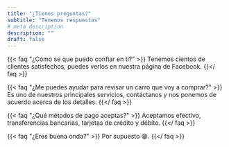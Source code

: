 ```yaml
---
title: "¿Tienes preguntas?"
subtitle: "Tenemos respuestas"
# meta description
description: ""
draft: false
---
```



{{< faq "¿Cómo se que puedo confiar en ti?" >}}
Tenemos cientos de clientes satisfechos, puedes verlos en nuestra página de Facebook.
{{</ faq >}}

{{< faq "¿Me puedes ayudar para revisar un carro que voy a comprar?" >}}
Es uno de nuestros principales servicios, contáctanos y nos ponemos de acuerdo acerca de los detalles.
{{</ faq >}}

{{< faq "¿Qué métodos de pago aceptas?" >}}
Aceptamos efectivo, transferencias bancarias, tarjetas de crédito y débito.
{{</ faq >}}

{{< faq "¿Eres buena onda?" >}}
Por supuesto 😁.
{{</ faq >}}
